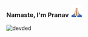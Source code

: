 ###  Namaste, I'm Pranav <img src="https://github.com/thegamerhat/thegamerhat/blob/master/namaste.gif?raw=true" width="30px">  
<p align="left"> <img src="https://komarev.com/ghpvc/?username=thegamerhat" alt="devded" /></p>


<!--
**thegamerhat/thegamerhat** is a ✨ _special_ ✨ repository because its `README.md` (this file) appears on your GitHub profile.

Here are some ideas to get you started:

- 🔭 I’m currently working on ...
- 🌱 I’m currently learning ...
- 👯 I’m looking to collaborate on ...
- 🤔 I’m looking for help with ...
- 💬 Ask me about ...
- 📫 How to reach me: ...
- 😄 Pronouns: ...
- ⚡ Fun fact: ...
-->
